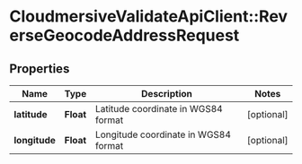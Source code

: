 # CloudmersiveValidateApiClient::ReverseGeocodeAddressRequest

## Properties
Name | Type | Description | Notes
------------ | ------------- | ------------- | -------------
**latitude** | **Float** | Latitude coordinate in WGS84 format | [optional] 
**longitude** | **Float** | Longitude coordinate in WGS84 format | [optional] 


